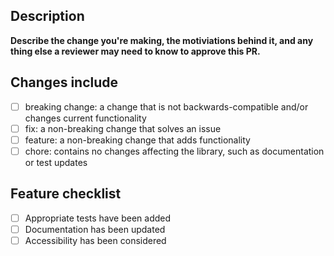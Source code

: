 ## Description

**Describe the change you're making, the motiviations behind it, and any thing else a reviewer may need to know to approve this PR.**

## Changes include

- [ ] breaking change: a change that is not backwards-compatible and/or changes current functionality
- [ ] fix: a non-breaking change that solves an issue
- [ ] feature: a non-breaking change that adds functionality
- [ ] chore: contains no changes affecting the library, such as documentation or test updates

## Feature checklist

- [ ] Appropriate tests have been added 
- [ ] Documentation has been updated
- [ ] Accessibility has been considered
